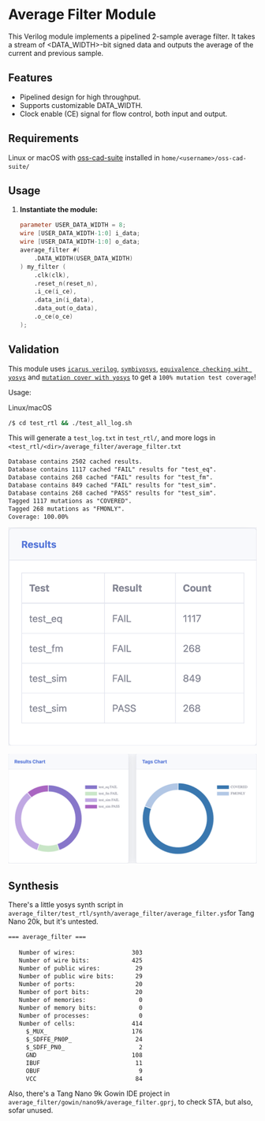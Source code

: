 # Average Filter Module

This Verilog module implements a pipelined 2-sample average filter. It takes a stream of <DATA_WIDTH>-bit signed data and outputs the average of the current and previous sample.

## Features

* Pipelined design for high throughput.
* Supports customizable DATA_WIDTH.
* Clock enable (CE) signal for flow control, both input and output.

## Requirements

Linux or macOS with [oss-cad-suite](https://github.com/YosysHQ/oss-cad-suite-build/releases) installed in `home/<username>/oss-cad-suite/`

## Usage

1. **Instantiate the module:**

   ```verilog
   parameter USER_DATA_WIDTH = 8;
   wire [USER_DATA_WIDTH-1:0] i_data;
   wire [USER_DATA_WIDTH-1:0] o_data;
   average_filter #(
       .DATA_WIDTH(USER_DATA_WIDTH)
   ) my_filter (
       .clk(clk),
       .reset_n(reset_n),
       .i_ce(i_ce),
       .data_in(i_data),
       .data_out(o_data),
       .o_ce(o_ce)
   );
   ```

## Validation

This module uses [`icarus verilog`](https://github.com/steveicarus/iverilog), [`symbiyosys`](https://github.com/YosysHQ/sby), [`equivalence checking wiht yosys`](https://github.com/YosysHQ/eqy) and [`mutation cover with yosys`](https://github.com/YosysHQ/mcy) to get a `100% mutation test coverage`!

Usage:

Linux/macOS
```bash
/$ cd test_rtl && ./test_all_log.sh
```

This will generate a `test_log.txt` in `test_rtl/`, and more logs in `<test_rtl/<dir>/average_filter/average_filter.txt`

```
Database contains 2502 cached results.
Database contains 1117 cached "FAIL" results for "test_eq".
Database contains 268 cached "FAIL" results for "test_fm".
Database contains 849 cached "FAIL" results for "test_sim".
Database contains 268 cached "PASS" results for "test_sim".
Tagged 1117 mutations as "COVERED".
Tagged 268 mutations as "FMONLY".
Coverage: 100.00%
```

![Results](./images/mcy_results.png)

![Graphs](./images/mcy_graphs.png)

## Synthesis

There's a little yosys synth script in `average_filter/test_rtl/synth/average_filter/average_filter.ys`for Tang Nano 20k, but it's untested.

```
=== average_filter ===

   Number of wires:                303
   Number of wire bits:            425
   Number of public wires:          29
   Number of public wire bits:      29
   Number of ports:                 20
   Number of port bits:             20
   Number of memories:               0
   Number of memory bits:            0
   Number of processes:              0
   Number of cells:                414
     $_MUX_                        176
     $_SDFFE_PN0P_                  24
     $_SDFF_PN0_                     2
     GND                           108
     IBUF                           11
     OBUF                            9
     VCC                            84
```

Also, there's a Tang Nano 9k Gowin IDE project in `average_filter/gowin/nano9k/average_filter.gprj`, to check STA, but also, sofar unused.
